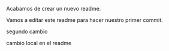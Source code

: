 Acabamos de crear un nuevo readme.

Vamos a editar este readme para hacer nuestro primer commit.

segundo cambio

cambio local en el readme

